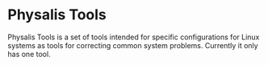 # Physalis Tools
Physalis Tools is a set of tools intended for specific configurations for Linux systems as tools for correcting common system problems. Currently it only has one tool.
